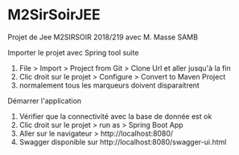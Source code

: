 # M2SirSoirJEE
Projet de Jee M2SIRSOIR 2018/219 avec M. Masse SAMB

Importer le projet avec Spring tool suite
  1. File > Import > Project from Git > Clone Url et aller jusqu'à la fin
  2. Clic droit sur le projet > Configure > Convert to Maven Project
  3. normalement tous les marqueurs doivent disparaitrent
  
 Démarrer l'application
  1. Vérifier que la connectivité avec la base de donnée est ok
  2. Clic droit sur le projet > run as > Spring Boot App
  3. Aller sur le navigateur > http://localhost:8080/
  4. Swagger disponible sur http://localhost:8080/swagger-ui.html
